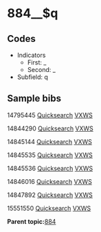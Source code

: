 # 884\_\_$q

## Codes

-   Indicators
    -   First: \_
    -   Second: \_
-   Subfield: q

## Sample bibs

14795445 [Quicksearch](https://search.library.yale.edu/catalog/14795445) [VXWS](http://prodorbis.library.yale.edu:7014/vxws/GetHoldingsService?bibId=14795445)

14844290 [Quicksearch](https://search.library.yale.edu/catalog/14844290) [VXWS](http://prodorbis.library.yale.edu:7014/vxws/GetHoldingsService?bibId=14844290)

14845144 [Quicksearch](https://search.library.yale.edu/catalog/14845144) [VXWS](http://prodorbis.library.yale.edu:7014/vxws/GetHoldingsService?bibId=14845144)

14845535 [Quicksearch](https://search.library.yale.edu/catalog/14845535) [VXWS](http://prodorbis.library.yale.edu:7014/vxws/GetHoldingsService?bibId=14845535)

14845536 [Quicksearch](https://search.library.yale.edu/catalog/14845536) [VXWS](http://prodorbis.library.yale.edu:7014/vxws/GetHoldingsService?bibId=14845536)

14846016 [Quicksearch](https://search.library.yale.edu/catalog/14846016) [VXWS](http://prodorbis.library.yale.edu:7014/vxws/GetHoldingsService?bibId=14846016)

14847892 [Quicksearch](https://search.library.yale.edu/catalog/14847892) [VXWS](http://prodorbis.library.yale.edu:7014/vxws/GetHoldingsService?bibId=14847892)

15551550 [Quicksearch](https://search.library.yale.edu/catalog/15551550) [VXWS](http://prodorbis.library.yale.edu:7014/vxws/GetHoldingsService?bibId=15551550)

**Parent topic:**[884](../../tags/884/884.md)


